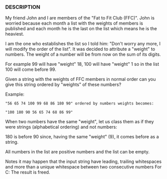 ### DESCRIPTION

My friend John and I are members of the "Fat to Fit Club (FFC)". John is worried because each month a list with the weights of members is published and each month he is the last on the list which means he is the heaviest.

I am the one who establishes the list so I told him: "Don't worry any more, I will modify the order of the list". It was decided to attribute a "weight" to numbers. The weight of a number will be from now on the sum of its digits.

For example 99 will have "weight" 18, 100 will have "weight" 1 so in the list 100 will come before 99.

Given a string with the weights of FFC members in normal order can you give this string ordered by "weights" of these numbers?

Example:
```
"56 65 74 100 99 68 86 180 90" ordered by numbers weights becomes: 

"100 180 90 56 65 74 68 86 99"
```
When two numbers have the same "weight", let us class them as if they were strings (alphabetical ordering) and not numbers:

180 is before 90 since, having the same "weight" (9), it comes before as a string.

All numbers in the list are positive numbers and the list can be empty.

Notes
it may happen that the input string have leading, trailing whitespaces and more than a unique whitespace between two consecutive numbers
For C: The result is freed.